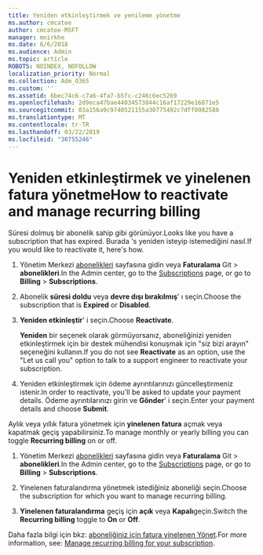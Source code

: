 ```yaml
---
title: Yeniden etkinleştirmek ve yenileme yönetme
ms.author: cmcatee
author: cmcatee-MSFT
manager: mnirkhe
ms.date: 6/6/2018
ms.audience: Admin
ms.topic: article
ROBOTS: NOINDEX, NOFOLLOW
localization_priority: Normal
ms.collection: Adm_O365
ms.custom: ''
ms.assetid: 6bec74c6-c7a6-4fa7-b5fc-c246c6ec5269
ms.openlocfilehash: 2d9eca47bae44034573844c16af17229e16871e5
ms.sourcegitcommit: 03a156a9c9740521155a30775492c7dff0982588
ms.translationtype: MT
ms.contentlocale: tr-TR
ms.lasthandoff: 03/22/2019
ms.locfileid: "30755246"
---
```

# <a name="how-to-reactivate-and-manage-recurring-billing"></a><span data-ttu-id="44715-102">Yeniden etkinleştirmek ve yinelenen fatura yönetme</span><span class="sxs-lookup"><span data-stu-id="44715-102">How to reactivate and manage recurring billing</span></span>

<span data-ttu-id="44715-103">Süresi dolmuş bir abonelik sahip gibi görünüyor.</span><span class="sxs-lookup"><span data-stu-id="44715-103">Looks like you have a subscription that has expired.</span></span> <span data-ttu-id="44715-104">Burada 's yeniden isteyip istemediğini nasıl.</span><span class="sxs-lookup"><span data-stu-id="44715-104">If you would like to reactivate it, here's how.</span></span>
  
1. <span data-ttu-id="44715-105">Yönetim Merkezi [abonelikleri](https://go.microsoft.com/fwlink/p/?linkid=842054) sayfasına gidin veya **Faturalama** Git \> **abonelikleri**.</span><span class="sxs-lookup"><span data-stu-id="44715-105">In the Admin center, go to the [Subscriptions](https://go.microsoft.com/fwlink/p/?linkid=842054) page, or go to **Billing** \> **Subscriptions**.</span></span>
    
2. <span data-ttu-id="44715-106">Abonelik **süresi doldu** veya **devre dışı bırakılmış**' ı seçin.</span><span class="sxs-lookup"><span data-stu-id="44715-106">Choose the subscription that is **Expired** or **Disabled**.</span></span>
    
3. <span data-ttu-id="44715-107">**Yeniden etkinleştir**' i seçin.</span><span class="sxs-lookup"><span data-stu-id="44715-107">Choose **Reactivate**.</span></span>
    
    <span data-ttu-id="44715-108">**Yeniden** bir seçenek olarak görmüyorsanız, aboneliğinizi yeniden etkinleştirmek için bir destek mühendisi konuşmak için "siz bizi arayın" seçeneğini kullanın.</span><span class="sxs-lookup"><span data-stu-id="44715-108">If you do not see **Reactivate** as an option, use the "Let us call you" option to talk to a support engineer to reactivate your subscription.</span></span> 
    
4. <span data-ttu-id="44715-109">Yeniden etkinleştirmek için ödeme ayrıntılarınızı güncelleştirmeniz istenir.</span><span class="sxs-lookup"><span data-stu-id="44715-109">In order to reactivate, you'll be asked to update your payment details.</span></span> <span data-ttu-id="44715-110">Ödeme ayrıntılarınızı girin ve **Gönder**' i seçin.</span><span class="sxs-lookup"><span data-stu-id="44715-110">Enter your payment details and choose **Submit**.</span></span>
    
<span data-ttu-id="44715-111">Aylık veya yıllık fatura yönetmek için **yinelenen fatura** açmak veya kapatmak geçiş yapabilirsiniz.</span><span class="sxs-lookup"><span data-stu-id="44715-111">To manage monthly or yearly billing you can toggle **Recurring billing** on or off.</span></span> 
  
1. <span data-ttu-id="44715-112">Yönetim Merkezi [abonelikleri](https://go.microsoft.com/fwlink/p/?linkid=842054) sayfasına gidin veya **Faturalama** Git \> **abonelikleri**.</span><span class="sxs-lookup"><span data-stu-id="44715-112">In the Admin center, go to the [Subscriptions](https://go.microsoft.com/fwlink/p/?linkid=842054) page, or go to **Billing** \> **Subscriptions**.</span></span>
    
2. <span data-ttu-id="44715-113">Yinelenen faturalandırma yönetmek istediğiniz aboneliği seçin.</span><span class="sxs-lookup"><span data-stu-id="44715-113">Choose the subscription for which you want to manage recurring billing.</span></span>
    
3. <span data-ttu-id="44715-114">**Yinelenen faturalandırma** geçiş için **açık** veya **Kapalı**geçin.</span><span class="sxs-lookup"><span data-stu-id="44715-114">Switch the **Recurring billing** toggle to **On** or **Off**.</span></span>
    
<span data-ttu-id="44715-115">Daha fazla bilgi için bkz: [aboneliğiniz için fatura yinelenen Yönet](https://support.office.com/article/8d83b530-f4ca-47f6-a666-e5791cbacc7e).</span><span class="sxs-lookup"><span data-stu-id="44715-115">For more information, see: [Manage recurring billing for your subscription](https://support.office.com/article/8d83b530-f4ca-47f6-a666-e5791cbacc7e).</span></span>
  

